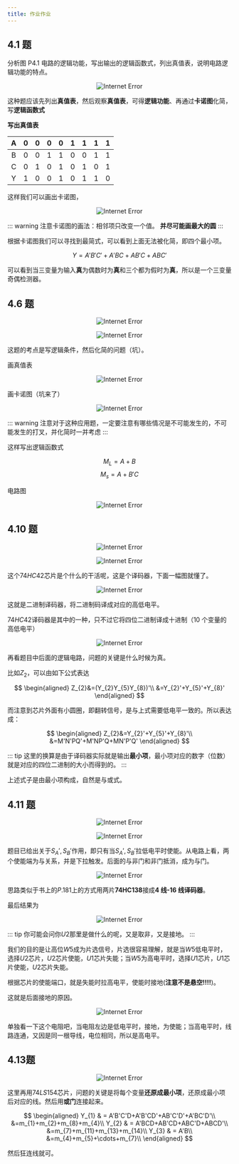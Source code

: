 ```yaml
---
title: 作业作业
---
```


## 4.1 题

分析图 P4.1 电路的逻辑功能，写出输出的逻辑函数式，列出真值表，说明电路逻辑功能的特点。

<div align=center>

![Internet Error](./logic0/4.1.jpg#w60)

</div>

这种题应该先列出**真值表**，然后观察**真值表**，可得**逻辑功能**、再通过**卡诺图**化简，写**逻辑函数式**

**写出真值表**

|  A  |  0  |  0  |  0  |  0  |  1  |  1  |  1  |  1  |
| :-: | :-: | :-: | :-: | :-: | :-: | :-: | :-: | :-: |
|  B  |  0  |  0  |  1  |  1  |  0  |  0  |  1  |  1  |
|  C  |  0  |  1  |  0  |  1  |  0  |  1  |  0  |  1  |
|  Y  |  1  |  0  |  0  |  1  |  0  |  1  |  1  |  0  |

这样我们可以画出卡诺图，

<div align=center>

![Internet Error](./logic0/4.1ka.png#w40)

</div>

::: warning
注意卡诺图的画法：相邻项只改变一个值。
**并尽可能画最大的圆**
:::

根据卡诺图我们可以寻找到最简式，可以看到上面无法被化简，即四个最小项。

$$Y=A'B'C'+A'BC+AB'C+ABC'$$

可以看到当三变量为输入**真**为偶数时为**真**和三个都为假时为**真**，所以是一个三变量奇偶检测器。

## 4.6 题

<div align=center>

![Internet Error](./logic0/4.6.jpg#w80)

![Internet Error](./logic0/4.6water.jpg#w30)

</div>

这题的考点是写逻辑条件，然后化简的问题（坑）。

画真值表

<div align=center>

![Internet Error](./logic0/4.6table.jpg#w70)

</div>

画卡诺图（坑来了）

<div align=center>

![Internet Error](./logic0/4.6ka.png#w80)

</div>

::: warning
注意对于这种应用题，一定要注意有哪些情况是不可能发生的，不可能发生的打叉，并化简时一并考虑
:::

这样写出逻辑函数式

$$M_{L}=A+B$$
$$M_{s}=A+B'C$$

电路图

<div align=center>

![Internet Error](./logic0/4.6dian.png#w70)

</div>

## 4.10 题

<div align=center>

![Internet Error](./logic0/4.10.jpg)

</div>

<div align=center>

![Internet Error](./logic0/4.10tu.jpg)

</div>

这个$74HC42$芯片是个什么的干活呢，这是个译码器，下面一幅图就懂了。

<div align=center>

![Internet Error](./logic0/yimaqi.jpg)

</div>

这就是二进制译码器，将二进制码译成对应的高低电平。

$74HC42$译码器是其中的一种，只不过它将四位二进制译成十进制（10 个变量的高低电平）

<div align=center>

![Internet Error](./logic0/74hc42.jpg#w60)

</div>

再看题目中后面的逻辑电路，问题的关键是什么时候为真。

比如$Z_2$，可以由如下公式表达

$$
\begin{aligned}
Z_{2}&=(Y_{2}Y_{5}Y_{8})'\\
&=Y_{2}'+Y_{5}'+Y_{8}'
\end{aligned}
$$

而注意到芯片外面有小圆圈，即翻转信号，是与上式需要低电平一致的。所以表达成：

$$
\begin{aligned}
Z_{2}&=Y_{2}'+Y_{5}'+Y_{8}'\\
&=M'N'PQ'+M'NP'Q+MN'P'Q'
\end{aligned}
$$

::: tip
这里的换算是由于译码器实际就是输出**最小项**，最小项对应的数字（位数）就是对应的四位二进制的大小而得到的。
:::

上述式子是由最小项构成，自然是与或式。

## 4.11 题

<div align=center>

![Internet Error](./logic0/4.11.jpg)

![Internet Error](./logic0/74LS154.jpg)

</div>

题目已给出关于$S_{A}',S_{B}'$作用，即只有当$S_{A}',S_{B}'$拉低电平时使能。从电路上看，两个使能端为与关系，并是下拉触发。后面的与非门和非门抵消，成为与门。

<div align=center>

![Internet Error](./logic0/74hc154.jpg#w60)

</div>

思路类似于书上的$P.181$上的方式用两片**74HC138**接成**4 线-16 线译码器**。

最后结果为

<div align=center>

![Internet Error](./logic0/4.11pcb.jpg#w90)

</div>

::: tip
你可能会问你$U2$那里是做什么的呢，又是取非，又是接地。
:::

我们的目的是让高位$W5$成为片选信号，片选很容易理解，就是当$W5$低电平时，选择$U2$芯片，$U2$芯片使能，$U1$芯片失能；当$W5$为高电平时，选择$U1$芯片，$U1$芯片使能，$U2$芯片失能。

根据芯片的使能端口，就是失能时拉高电平，使能时接地(**注意不是悬空!!!!**)。

这就是后面接地的原因。

<div align=center>

![Internet Error](./logic0/xia.jpg#w30)

</div>

单独看一下这个电阻吧，当电阻左边是低电平时，接地，为使能；当高电平时，线路连通，又因是同一根导线，电位相同，所以是高电平。

## 4.13题

<div align=center>

![Internet Error](./logic0/4.13.jpg)

</div>

这里再用$74LS154$芯片，问题的关键是将每个变量**还原成最小项**，还原成最小项后对应的线。然后用**或门**连接起来。

$$
\begin{aligned}
Y_{1} & = A'B'C'D+A'B'CD'+AB'C'D'+A'BC'D'\\
&=m_{1}+m_{2}+m_{8}+m_{4}\\
Y_{2} & = A'BCD+AB'CD+ABC'D+ABCD'\\
&=m_{7}+m_{11}+m_{13}+m_{14}\\
Y_{3} & = A'B\\
&=m_{4}+m_{5}+\cdots+m_{7}\\
\end{aligned}
$$

然后狂连线就可。